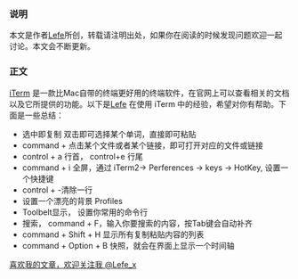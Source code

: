 ### 说明
本文是作者[Lefe](http://www.jianshu.com/p/88957fad1226)所创，转载请注明出处，如果你在阅读的时候发现问题欢迎一起讨论。本文会不断更新。
### 正文
[iTerm](http://www.iterm2.com/) 是一款比Mac自带的终端更好用的终端软件，在官网上可以查看相关的文档以及它所提供的功能。以下是[Lefe](http://www.jianshu.com/p/88957fad1226) 在使用 iTerm 中的经验，希望对你有帮助。下面是一些总结：
- 选中即复制
双击即可选择某个单词，直接即可粘贴
- command + 点击某个文件或者某个链接，即可打开对应的文件或链接
- control + a 行首， control+e 行尾
- command + i 全屏，通过 iTerm2-> Perferences -> keys -> HotKey, 设置一个快捷键
- control + -清除一行
- 设置一个漂亮的背景 Profiles
- Toolbelt显示， 设置你常用的命令行
- 搜索， command + F，输入你要搜索的内容，按Tab键会自动补齐
- command + Shift + H 显示所有复制粘贴内容的列表
- command + Option + B 快照，就会在界面上显示一个时间轴

[喜欢我的文章，欢迎关注我 @Lefe_x](http://www.weibo.com/5953150140/profile?rightmod=1&wvr=6&mod=personnumber&is_all=1)
